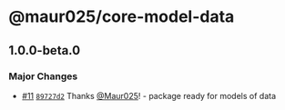 # @maur025/core-model-data

## 1.0.0-beta.0

### Major Changes

- [#11](https://github.com/Maur025/app-core-monorepo/pull/11) [`89727d2`](https://github.com/Maur025/app-core-monorepo/commit/89727d2fc806366fd76eca0ad1e55b14fc009b54) Thanks [@Maur025](https://github.com/Maur025)! - package ready for models of data
